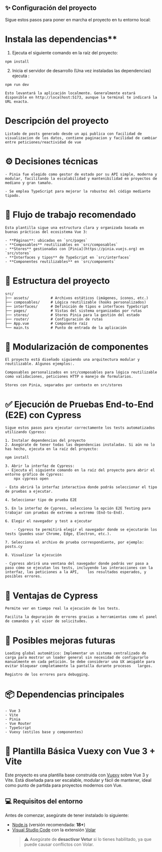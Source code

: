 
## ✨ Configuración del proyecto

Sigue estos pasos para poner en marcha el proyecto en tu entorno local:

# Instala las dependencias**

   1. Ejecuta el siguiente comando en la raíz del proyecto:

    npm install

   2. Inicia el servidor de desarrollo (Una vez instaladas las dependencias) ejecuta :

    npm run dev

    Esto levantará la aplicación localmente. Generalmente estará disponible en http://localhost:5173, aunque la terminal te indicará la URL exacta.

# Descripción del proyecto 

    Listado de posts generado desde un api publica con facilidad de visualizacion de los datos, contiene paginacion y facilidad de cambiar entre peticiones/reactividad de vue

# ⚙️ Decisiones técnicas

    - Pinia fue elegido como gestor de estado por su API simple, moderna y modular, facilitando la escalabilidad y mantenibilidad en proyectos de mediano y gran tamaño.

    - Se emplea TypeScript para mejorar la robustez del código mediante tipado.


# 🧠 Flujo de trabajo recomendado

    Esta plantilla sigue una estructura clara y organizada basada en buenas prácticas del ecosistema Vue 3:

    - **Páginas**: ubicadas en `src/pages`
    - **Composables** reutilizables en `src/composables`
    - **Stores** gestionadas con [Pinia](https://pinia.vuejs.org) en `src/stores`
    - **Interfaces y tipos** de TypeScript en `src/interfaces`
    - **Componentes reutilizables** en `src/components`

# 📁 Estructura del proyecto
    
    src/
    ├── assets/          # Archivos estáticos (imágenes, íconos, etc.)
    ├── composables/     # Lógica reutilizable (hooks personalizados)
    ├── interfaces/      # Definición de tipos e interfaces TypeScript
    ├── pages/           # Vistas del sistema organizadas por rutas
    ├── stores/          # Stores Pinia para la gestión del estado
    ├── router/          # Configuración de rutas
    ├── App.vue          # Componente raíz
    └── main.ts          # Punto de entrada de la aplicación

# 🧩 Modularización de componentes

    El proyecto está diseñado siguiendo una arquitectura modular y reutilizable. Algunos ejemplos:.

    Composables personalizados en src/composables para lógica reutilizable como validaciones, peticiones HTTP o manejo de formularios.

    Stores con Pinia, separados por contexto en src/stores

# ✅ Ejecución de Pruebas End-to-End (E2E) con Cypress
    Sigue estos pasos para ejecutar correctamente los tests automatizados utilizando Cypress:

    1. Instalar dependencias del proyecto
    2. Asegúrate de tener todas las dependencias instaladas. Si aún no lo has hecho, ejecuta en la raíz del proyecto:

    npm install

    3. Abrir la interfaz de Cypress: 
     - Ejecuta el siguiente comando en la raíz del proyecto para abrir el entorno gráfico de Cypress:
        npx cypress open
        
    - Esto abrirá la interfaz interactiva donde podrás seleccionar el tipo de pruebas a ejecutar.

    4. Seleccionar tipo de prueba E2E
    
    5. En la interfaz de Cypress, selecciona la opción E2E Testing para trabajar con pruebas de extremo a extremo (End-to-End).

    6. Elegir el navegador y test a ejecutar

        - Cypress te permitirá elegir el navegador donde se ejecutarán los tests (puedes usar Chrome, Edge, Electron, etc.).

    7. Selecciona el archivo de prueba correspondiente, por ejemplo: posts.cy

    8. Visualizar la ejecución

    - Cypress abrirá una ventana del navegador donde podrás ver paso a paso cómo se ejecutan los tests, incluyendo las interacciones con la interfaz, las peticiones a la API,    los resultados esperados, y posibles errores.

# 🧠 Ventajas de Cypress

    Permite ver en tiempo real la ejecución de los tests.

    Facilita la depuración de errores gracias a herramientas como el panel de comandos y el visor de solicitudes.



# 🚀 Posibles mejoras futuras

    Loading global automático: Implementar un sistema centralizado de carga para mostrar un loader general sin necesidad de configurarlo manualmente en cada petición. Se debe considerar una UX amigable para evitar bloquear completamente la pantalla durante procesos   largos.

    Registro de los errores para debugging.

# 📦 Dependencias principales
    - Vue 3
    - Vite
    - Pinia
    - Vue Router
    - TypeScript
    - Vuexy (estilos base y componentes)


# 🚀 Plantilla Básica Vuexy con Vue 3 + Vite

Este proyecto es una plantilla base construida con [Vuexy](https://pixinvent.com/demo/vuexy-vuejs-admin-dashboard-template/landing/) sobre Vue 3 y Vite. Está diseñada para ser escalable, modular y fácil de mantener, ideal como punto de partida para proyectos modernos con Vue.

## 💻 Requisitos del entorno

Antes de comenzar, asegúrate de tener instalado lo siguiente:

- [Node.js](https://nodejs.org/) (versión recomendada: **18+**)
- [Visual Studio Code](https://code.visualstudio.com/) con la extensión [Volar](https://marketplace.visualstudio.com/items?itemName=johnsoncodehk.volar)  
  > ⚠️ Asegúrate de **desactivar Vetur** si lo tienes habilitado, ya que puede causar conflictos con Volar.

